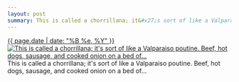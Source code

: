 ```yaml
---
layout: post
summary: This is called a chorrillana; it&#x27;s sort of like a Valparaiso poutine. Beef, hot dogs, sausage, and cooked onion on a bed of...
---
```


<p>
  <time><a href="/119">{{ page.date | date: "%B %e, %Y" }}</a></time>
  <a href="/119"><img src="{{ site.assets_url }}/119-640.jpg" srcset="{{ site.assets_url }}/119-1280.jpg 1280w, {{ site.assets_url }}/119-960.jpg 960w, {{ site.assets_url }}/119-640.jpg 640w, {{ site.assets_url }}/119-320.jpg 320w" sizes="(min-width: 700px) 50vw, calc(100vw - 2rem)" alt="This is called a chorrillana; it&#x27;s sort of like a Valparaiso poutine. Beef, hot dogs, sausage, and cooked onion on a bed of..." /></a>
  <span>This is called a chorrillana; it&#x27;s sort of like a Valparaiso poutine. Beef, hot dogs, sausage, and cooked onion on a bed of...</span>
</p>
